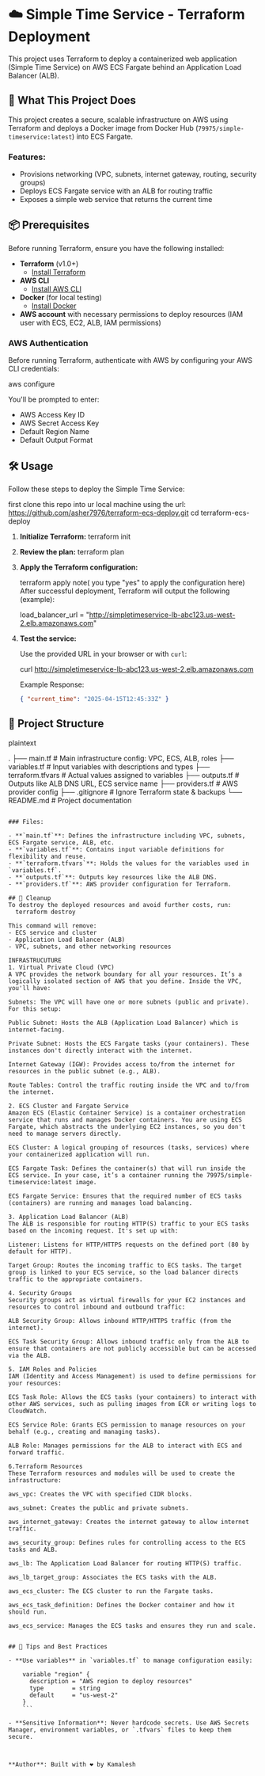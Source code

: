 # ☁️ Simple Time Service - Terraform Deployment
This project uses Terraform to deploy a containerized web application (Simple Time Service) on AWS ECS Fargate behind an Application Load Balancer (ALB).

## 🚀 What This Project Does
This project creates a secure, scalable infrastructure on AWS using Terraform and deploys a Docker image from Docker Hub (`79975/simple-timeservice:latest`) into ECS Fargate.

### Features:
- Provisions networking (VPC, subnets, internet gateway, routing, security groups)
- Deploys ECS Fargate service with an ALB for routing traffic
- Exposes a simple web service that returns the current time

## 📦 Prerequisites

Before running Terraform, ensure you have the following installed:

- **Terraform** (v1.0+)
  - [Install Terraform](https://developer.hashicorp.com/terraform/downloads)
- **AWS CLI**
  - [Install AWS CLI](https://docs.aws.amazon.com/cli/latest/userguide/getting-started-install.html)
- **Docker** (for local testing)
  - [Install Docker](https://docs.docker.com/get-docker/)
- **AWS account** with necessary permissions to deploy resources (IAM user with ECS, EC2, ALB, IAM permissions)

### AWS Authentication

Before running Terraform, authenticate with AWS by configuring your AWS CLI credentials:

aws configure


You'll be prompted to enter:
- AWS Access Key ID
- AWS Secret Access Key
- Default Region Name
- Default Output Format

## 🛠️ Usage

Follow these steps to deploy the Simple Time Service:

first clone this repo into ur local machine using the url:
  https://github.com/asher7976/terraform-ecs-deploy.git
cd terraform-ecs-deploy

1. **Initialize Terraform:**
     terraform init
  
2. **Review the plan:**
     terraform plan 
    
3. **Apply the Terraform configuration:**

    terraform apply    note( you type "yes" to apply the configuration here) 
    After successful deployment, Terraform will output the following (example):
   
    load_balancer_url = "http://simpletimeservice-lb-abc123.us-west-2.elb.amazonaws.com"
    

5. **Test the service:**

    Use the provided URL in your browser or with `curl`:

    curl http://simpletimeservice-lb-abc123.us-west-2.elb.amazonaws.com
    
    Example Response:
    ```json
    { "current_time": "2025-04-15T12:45:33Z" }
    ```

## 📁 Project Structure


plaintext


.
├── main.tf              # Main infrastructure config: VPC, ECS, ALB, roles
├── variables.tf         # Input variables with descriptions and types
├── terraform.tfvars     # Actual values assigned to variables
├── outputs.tf           # Outputs like ALB DNS URL, ECS service name
├── providers.tf         # AWS provider config
├── .gitignore           # Ignore Terraform state & backups
└── README.md            # Project documentation
```

### Files:

- **`main.tf`**: Defines the infrastructure including VPC, subnets, ECS Fargate service, ALB, etc.
- **`variables.tf`**: Contains input variable definitions for flexibility and reuse.
- **`terraform.tfvars`**: Holds the values for the variables used in `variables.tf`.
- **`outputs.tf`**: Outputs key resources like the ALB DNS.
- **`providers.tf`**: AWS provider configuration for Terraform.

## 🧹 Cleanup
To destroy the deployed resources and avoid further costs, run:
  terraform destroy

This command will remove:
- ECS service and cluster
- Application Load Balancer (ALB)
- VPC, subnets, and other networking resources

INFRASTRUCUTURE
1. Virtual Private Cloud (VPC)
A VPC provides the network boundary for all your resources. It’s a logically isolated section of AWS that you define. Inside the VPC, you'll have:

Subnets: The VPC will have one or more subnets (public and private). For this setup:

Public Subnet: Hosts the ALB (Application Load Balancer) which is internet-facing.

Private Subnet: Hosts the ECS Fargate tasks (your containers). These instances don't directly interact with the internet.

Internet Gateway (IGW): Provides access to/from the internet for resources in the public subnet (e.g., ALB).

Route Tables: Control the traffic routing inside the VPC and to/from the internet.

2. ECS Cluster and Fargate Service
Amazon ECS (Elastic Container Service) is a container orchestration service that runs and manages Docker containers. You are using ECS Fargate, which abstracts the underlying EC2 instances, so you don't need to manage servers directly.

ECS Cluster: A logical grouping of resources (tasks, services) where your containerized application will run.

ECS Fargate Task: Defines the container(s) that will run inside the ECS service. In your case, it’s a container running the 79975/simple-timeservice:latest image.

ECS Fargate Service: Ensures that the required number of ECS tasks (containers) are running and manages load balancing.

3. Application Load Balancer (ALB)
The ALB is responsible for routing HTTP(S) traffic to your ECS tasks based on the incoming request. It's set up with:

Listener: Listens for HTTP/HTTPS requests on the defined port (80 by default for HTTP).

Target Group: Routes the incoming traffic to ECS tasks. The target group is linked to your ECS service, so the load balancer directs traffic to the appropriate containers.

4. Security Groups
Security groups act as virtual firewalls for your EC2 instances and resources to control inbound and outbound traffic:

ALB Security Group: Allows inbound HTTP/HTTPS traffic (from the internet).

ECS Task Security Group: Allows inbound traffic only from the ALB to ensure that containers are not publicly accessible but can be accessed via the ALB.

5. IAM Roles and Policies
IAM (Identity and Access Management) is used to define permissions for your resources:

ECS Task Role: Allows the ECS tasks (your containers) to interact with other AWS services, such as pulling images from ECR or writing logs to CloudWatch.

ECS Service Role: Grants ECS permission to manage resources on your behalf (e.g., creating and managing tasks).

ALB Role: Manages permissions for the ALB to interact with ECS and forward traffic.

6.Terraform Resources
These Terraform resources and modules will be used to create the infrastructure:

aws_vpc: Creates the VPC with specified CIDR blocks.

aws_subnet: Creates the public and private subnets.

aws_internet_gateway: Creates the internet gateway to allow internet traffic.

aws_security_group: Defines rules for controlling access to the ECS tasks and ALB.

aws_lb: The Application Load Balancer for routing HTTP(S) traffic.

aws_lb_target_group: Associates the ECS tasks with the ALB.

aws_ecs_cluster: The ECS cluster to run the Fargate tasks.

aws_ecs_task_definition: Defines the Docker container and how it should run.

aws_ecs_service: Manages the ECS tasks and ensures they run and scale.


## 🧠 Tips and Best Practices

- **Use variables** in `variables.tf` to manage configuration easily:
    
    variable "region" {
      description = "AWS region to deploy resources"
      type        = string
      default     = "us-west-2"
    }
    ```

- **Sensitive Information**: Never hardcode secrets. Use AWS Secrets Manager, environment variables, or `.tfvars` files to keep them secure.



**Author**: Built with ❤️ by Kamalesh
